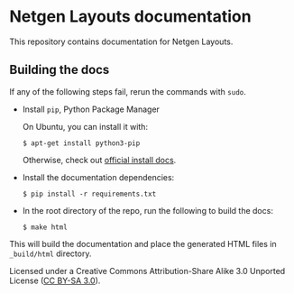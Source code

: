 # Netgen Layouts documentation

This repository contains documentation for Netgen Layouts. 

## Building the docs

If any of the following steps fail, rerun the commands with `sudo`.

* Install `pip`, Python Package Manager

    On Ubuntu, you can install it with:
    
    ```
    $ apt-get install python3-pip
    ```

    Otherwise, check out [official install docs](https://pip.pypa.io/en/stable/installing/).

* Install the documentation dependencies: 

    ```
    $ pip install -r requirements.txt
    ```

* In the root directory of the repo, run the following to build the docs:

    ```
    $ make html
    ```

This will build the documentation and place the generated HTML files in `_build/html` directory.

Licensed under a Creative Commons Attribution-Share Alike 3.0 Unported License
([CC BY-SA 3.0](https://creativecommons.org/licenses/by-sa/3.0/)).
